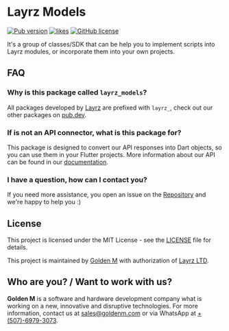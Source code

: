 # Layrz Models

[![Pub version](https://img.shields.io/pub/v/layrz_models?logo=dart)](https://pub.dev/packages/layrz_models)
[![likes](https://img.shields.io/pub/likes/layrz_models?logo=dart)](https://pub.dev/packages/layrz_models/score)
[![GitHub license](https://img.shields.io/github/license/goldenm-software/layrz_models?logo=github)](https://github.com/goldenm-software/layrz_models)

It's a group of classes/SDK that can be help you to implement scripts into Layrz modules, or incorporate them into your own projects.

## FAQ

### Why is this package called `layrz_models`?
All packages developed by [Layrz](https://layrz.com) are prefixed with `layrz_`, check out our other packages on [pub.dev](https://pub.dev/publishers/goldenm.com/packages).

### If is not an API connector, what is this package for?
This package is designed to convert our API responses into Dart objects, so you can use them in your Flutter projects. More information about our API can be found in our [documentation](https://developers.layrz.com/api/).

### I have a question, how can I contact you?
If you need more assistance, you open an issue on the [Repository](https://github.com/goldenm-software/layrz_models) and we're happy to help you :)

## License
This project is licensed under the MIT License - see the [LICENSE](LICENSE) file for details.

This project is maintained by [Golden M](https://goldenm.com) with authorization of [Layrz LTD](https://layrz.com).

## Who are you? / Want to work with us?
<b>Golden M</b> is a software and hardware development company what is working on a new, innovative and disruptive technologies. For more information, contact us at [sales@goldenm.com](mailto:sales@goldenm.com) or via WhatsApp at [+(507)-6979-3073](https://wa.me/50769793073?text="From%20layrz_models%20flutter%20library.%20Hello").
